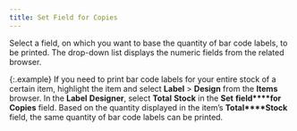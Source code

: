 ```yaml
---
title: Set Field for Copies
---
```



Select a field, on which you want to base the quantity of bar code labels,  to be printed. The drop-down list displays the numeric fields from the  related browser.


{:.example}
If you need to print bar code labels for your  entire stock of a certain item, highlight the item and select **Label**  > **Design** from the **Items**  browser. In the **Label** **Designer**,  select **Total** **Stock**  in the **Set** **field****for** **Copies**  field. Based on the quantity displayed in the item’s **Total****Stock** field, the same quantity  of bar code labels can be printed.
